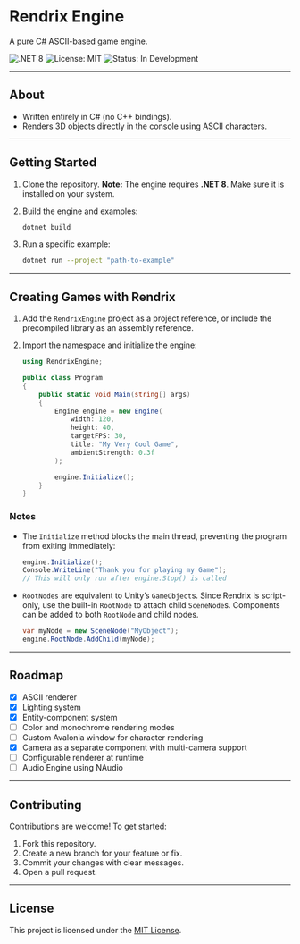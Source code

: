 # Rendrix Engine

A pure C# ASCII-based game engine.

![.NET 8](https://img.shields.io/badge/.NET-8-blue.svg)
![License: MIT](https://img.shields.io/badge/License-MIT-green.svg)
![Status: In Development](https://img.shields.io/badge/Status-In%20Development-yellow.svg)

---

## About

* Written entirely in C# (no C++ bindings).
* Renders 3D objects directly in the console using ASCII characters.

---

## Getting Started

1. Clone the repository.
   **Note:** The engine requires **.NET 8**. Make sure it is installed on your system.

2. Build the engine and examples:

   ```bash
   dotnet build
   ```

3. Run a specific example:

   ```bash
   dotnet run --project "path-to-example"
   ```

---

## Creating Games with Rendrix

1. Add the `RendrixEngine` project as a project reference, or include the precompiled library as an assembly reference.
2. Import the namespace and initialize the engine:

   ```csharp
   using RendrixEngine;

   public class Program
   {
       public static void Main(string[] args)
       {
           Engine engine = new Engine(
               width: 120,
               height: 40,
               targetFPS: 30,
               title: "My Very Cool Game",
               ambientStrength: 0.3f
           );

           engine.Initialize();
       }
   }
   ```

### Notes

* The `Initialize` method blocks the main thread, preventing the program from exiting immediately:

  ```csharp
  engine.Initialize();
  Console.WriteLine("Thank you for playing my Game"); 
  // This will only run after engine.Stop() is called
  ```

* `RootNodes` are equivalent to Unity’s `GameObject`s.
  Since Rendrix is script-only, use the built-in `RootNode` to attach child `SceneNode`s.
  Components can be added to both `RootNode` and child nodes.

  ```csharp
  var myNode = new SceneNode("MyObject");
  engine.RootNode.AddChild(myNode);
  ```

---

## Roadmap

* [x] ASCII renderer
* [x] Lighting system
* [x] Entity-component system
* [ ] Color and monochrome rendering modes
* [ ] Custom Avalonia window for character rendering
* [x] Camera as a separate component with multi-camera support
* [ ] Configurable renderer at runtime
* [ ] Audio Engine using NAudio

---

## Contributing

Contributions are welcome! To get started:

1. Fork this repository.
2. Create a new branch for your feature or fix.
3. Commit your changes with clear messages.
4. Open a pull request.

---

## License

This project is licensed under the [MIT License](LICENSE).